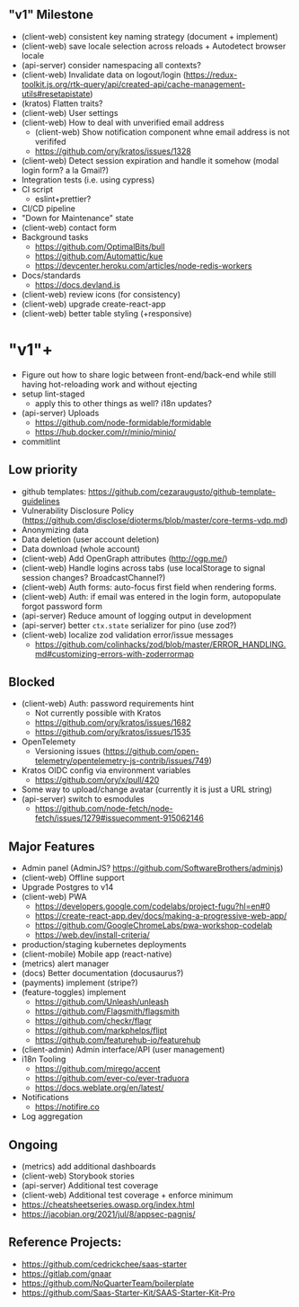 ## "v1" Milestone

- (client-web) consistent key naming strategy (document + implement)
- (client-web) save locale selection across reloads + Autodetect browser locale
- (api-server) consider namespacing all contexts?
- (client-web) Invalidate data on logout/login (https://redux-toolkit.js.org/rtk-query/api/created-api/cache-management-utils#resetapistate)
- (kratos) Flatten traits?
- (client-web) User settings
- (client-web) How to deal with unverified email address
  - (client-web) Show notification component whne email address is not verififed
  - https://github.com/ory/kratos/issues/1328
- (client-web) Detect session expiration and handle it somehow (modal login form? a la Gmail?)
- Integration tests (i.e. using cypress)
- CI script
  - eslint+prettier?
- CI/CD pipeline
- "Down for Maintenance" state
- (client-web) contact form
- Background tasks
  - https://github.com/OptimalBits/bull
  - https://github.com/Automattic/kue
  - https://devcenter.heroku.com/articles/node-redis-workers
- Docs/standards
  - https://docs.devland.is
- (client-web) review icons (for consistency)
- (client-web) upgrade create-react-app
- (client-web) better table styling (+responsive)

# "v1"+

- Figure out how to share logic between front-end/back-end while still having hot-reloading work and without ejecting
- setup lint-staged
  - apply this to other things as well? i18n updates?
- (api-server) Uploads
  - https://github.com/node-formidable/formidable
  - https://hub.docker.com/r/minio/minio/
- commitlint

## Low priority

- github templates: https://github.com/cezaraugusto/github-template-guidelines
- Vulnerability Disclosure Policy (https://github.com/disclose/dioterms/blob/master/core-terms-vdp.md)
- Anonymizing data
- Data deletion (user account deletion)
- Data download (whole account)
- (client-web) Add OpenGraph attributes (http://ogp.me/)
- (client-web) Handle logins across tabs (use localStorage to signal session changes? BroadcastChannel?)
- (client-web) Auth forms: auto-focus first field when rendering forms.
- (client-web) Auth: if email was entered in the login form, autopopulate forgot password form
- (api-server) Reduce amount of logging output in development
- (api-server) better `ctx.state` serializer for pino (use zod?)
- (client-web) localize zod validation error/issue messages
  - https://github.com/colinhacks/zod/blob/master/ERROR_HANDLING.md#customizing-errors-with-zoderrormap

## Blocked

- (client-web) Auth: password requirements hint
  - Not currently possible with Kratos
  - https://github.com/ory/kratos/issues/1682
  - https://github.com/ory/kratos/issues/1535
- OpenTelemety
  - Versioning issues (https://github.com/open-telemetry/opentelemetry-js-contrib/issues/749)
- Kratos OIDC config via environment variables
  - https://github.com/ory/x/pull/420
- Some way to upload/change avatar (currently it is just a URL string)
- (api-server) switch to esmodules
  - https://github.com/node-fetch/node-fetch/issues/1279#issuecomment-915062146

## Major Features

- Admin panel (AdminJS? https://github.com/SoftwareBrothers/adminjs)
- (client-web) Offline support
- Upgrade Postgres to v14
- (client-web) PWA
  - https://developers.google.com/codelabs/project-fugu?hl=en#0
  - https://create-react-app.dev/docs/making-a-progressive-web-app/
  - https://github.com/GoogleChromeLabs/pwa-workshop-codelab
  - https://web.dev/install-criteria/
- production/staging kubernetes deployments
- (client-mobile) Mobile app (react-native)
- (metrics) alert manager
- (docs) Better documentation (docusaurus?)
- (payments) implement (stripe?)
- (feature-toggles) implement
  - https://github.com/Unleash/unleash
  - https://github.com/Flagsmith/flagsmith
  - https://github.com/checkr/flagr
  - https://github.com/markphelps/flipt
  - https://github.com/featurehub-io/featurehub
- (client-admin) Admin interface/API (user management)
- i18n Tooling
  - https://github.com/mirego/accent
  - https://github.com/ever-co/ever-traduora
  - https://docs.weblate.org/en/latest/
- Notifications
  - https://notifire.co
- Log aggregation

## Ongoing

- (metrics) add additional dashboards
- (client-web) Storybook stories
- (api-server) Additional test coverage
- (client-web) Additional test coverage + enforce minimum
- https://cheatsheetseries.owasp.org/index.html
- https://jacobian.org/2021/jul/8/appsec-pagnis/

## Reference Projects:

- https://github.com/cedrickchee/saas-starter
- https://gitlab.com/gnaar
- https://github.com/NoQuarterTeam/boilerplate
- https://github.com/Saas-Starter-Kit/SAAS-Starter-Kit-Pro
